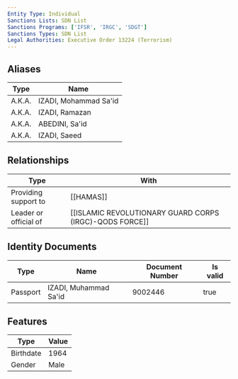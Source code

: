 ```yaml
---
Entity Type: Individual
Sanctions Lists: SDN List
Sanctions Programs: ['IFSR', 'IRGC', 'SDGT']
Sanctions Types: SDN List
Legal Authorities: Executive Order 13224 (Terrorism)
---
```


## Aliases
| Type  | Name      | 
|-------|-----------|
| A.K.A. | IZADI, Mohammad Sa'id |
| A.K.A. | IZADI, Ramazan |
| A.K.A. | ABEDINI, Sa'id |
| A.K.A. | IZADI, Saeed |

## Relationships
| Type  | With      | 
|-------|-----------|
| Providing support to | [[HAMAS]] |
| Leader or official of | [[ISLAMIC REVOLUTIONARY GUARD CORPS (IRGC)-QODS FORCE]] |

## Identity Documents
| Type  | Name      | Document Number | Is valid |
|-------|-----------|-----------------|----------|
| Passport | IZADI, Muhammad Sa'id | 9002446 | true |

## Features
| Type  | Value      |
|-------|------------|
| Birthdate | 1964 |
| Gender | Male |
